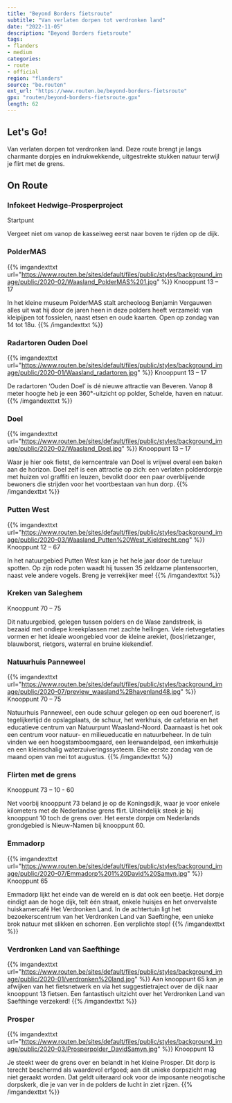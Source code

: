 ```yaml
---
title: "Beyond Borders fietsroute"
subtitle: "Van verlaten dorpen tot verdronken land"
date: "2022-11-05"
description: "Beyond Borders fietsroute"
tags:
- flanders
- medium
categories:
- route
- official
region: "flanders"
source: "be.routen"
ext_url: "https://www.routen.be/beyond-borders-fietsroute"
gpx: "routen/beyond-borders-fietsroute.gpx"
length: 62
---
```


## Let's Go!

Van verlaten dorpen tot verdronken land. Deze route brengt je langs charmante dorpjes en indrukwekkende, uitgestrekte stukken natuur terwijl je flirt met de grens.

## On Route

### Infokeet Hedwige-Prosperproject

Startpunt

Vergeet niet om vanop de kasseiweg eerst naar boven te rijden op de dijk.

### PolderMAS

{{% imgandexttxt url="https://www.routen.be/sites/default/files/public/styles/background_image/public/2020-02/Waasland_PolderMAS%201.jpg" %}}
Knooppunt 13 – 17

In het kleine museum PolderMAS stalt archeoloog Benjamin Vergauwen alles uit wat hij door de jaren heen in deze polders heeft verzameld: van kleipijpen tot fossielen, naast etsen en oude kaarten. Open op zondag van 14 tot 18u.
{{% /imgandexttxt %}}

### Radartoren Ouden Doel

{{% imgandexttxt url="https://www.routen.be/sites/default/files/public/styles/background_image/public/2020-01/Waasland_radartoren.jpg" %}}
Knooppunt 13 – 17

De radartoren ‘Ouden Doel’ is dé nieuwe attractie van Beveren. Vanop 8 meter hoogte heb je een 360°-uitzicht op polder, Schelde, haven en natuur.
{{% /imgandexttxt %}}

### Doel

{{% imgandexttxt url="https://www.routen.be/sites/default/files/public/styles/background_image/public/2020-02/Waasland_Doel.jpg" %}}
Knooppunt 13 – 17

Waar je hier ook fietst, de kerncentrale van Doel is vrijwel overal een baken aan de horizon. Doel zelf is een attractie op zich: een verlaten polderdorpje met huizen vol graffiti en leuzen, bevolkt door een paar overblijvende bewoners die strijden voor het voortbestaan van hun dorp.
{{% /imgandexttxt %}}

### Putten West

{{% imgandexttxt url="https://www.routen.be/sites/default/files/public/styles/background_image/public/2020-03/Waasland_Putten%20West_Kieldrecht.png" %}}
Knooppunt 12 – 67

In het natuurgebied Putten West kan je het hele jaar door de tureluur spotten. Op zijn rode poten waadt hij tussen 35 zeldzame plantensoorten, naast vele andere vogels. Breng je verrekijker mee!
{{% /imgandexttxt %}}

### Kreken van Saleghem

Knooppunt 70 – 75

Dit natuurgebied, gelegen tussen polders en de Wase zandstreek, is bezaaid met ondiepe kreekplassen met zachte hellingen. Vele rietvegetaties vormen er het ideale woongebied voor de kleine arekiet, (bos)rietzanger, blauwborst, rietgors, waterral en bruine kiekendief.

### Natuurhuis Panneweel

{{% imgandexttxt url="https://www.routen.be/sites/default/files/public/styles/background_image/public/2020-07/preview_waasland%2Bhavenland48.jpg" %}}
Knooppunt 70 – 75

Natuurhuis Panneweel, een oude schuur gelegen op een oud boerenerf, is tegelijkertijd de opslagplaats, de schuur, het werkhuis, de cafetaria en het educatieve centrum van Natuurpunt Waasland-Noord. Daarnaast is het ook een centrum voor natuur- en milieueducatie en natuurbeheer. In de tuin vinden we een hoogstamboomgaard, een leerwandelpad, een imkerhuisje en een kleinschalig waterzuiveringssysteem. Elke eerste zondag van de maand open van mei tot augustus.
{{% /imgandexttxt %}}

### Flirten met de grens

Knooppunt 73 – 10 - 60

Net voorbij knooppunt 73 beland je op de Koningsdijk, waar je voor enkele kilometers met de Nederlandse grens flirt. Uiteindelijk steek je bij knooppunt 10 toch de grens over. Het eerste dorpje om Nederlands grondgebied is Nieuw-Namen bij knooppunt 60.

### Emmadorp

{{% imgandexttxt url="https://www.routen.be/sites/default/files/public/styles/background_image/public/2020-07/Emmadorp%201%20David%20Samyn.jpg" %}}
Knooppunt 65

Emmadorp lijkt het einde van de wereld en is dat ook een beetje. Het dorpje eindigt aan de hoge dijk, telt één straat, enkele huisjes en het onvervalste huiskamercafé Het Verdronken Land. In de achtertuin ligt het bezoekerscentrum van het Verdronken Land van Saeftinghe, een unieke brok natuur met slikken en schorren. Een verplichte stop!
{{% /imgandexttxt %}}

### Verdronken Land van Saefthinge

{{% imgandexttxt url="https://www.routen.be/sites/default/files/public/styles/background_image/public/2020-01/verdronken%20land.jpg" %}}
Aan knooppunt 65 kan je afwijken van het fietsnetwerk en via het suggestietraject over de dijk naar knooppunt 13 fietsen. Een fantastisch uitzicht over het Verdronken Land van Saefthinge verzekerd!
{{% /imgandexttxt %}}

### Prosper

{{% imgandexttxt url="https://www.routen.be/sites/default/files/public/styles/background_image/public/2020-03/Prosperpolder_DavidSamyn.jpg" %}}
Knooppunt 13

Je steekt weer de grens over en belandt in het kleine Prosper. Dit dorp is terecht beschermd als waardevol erfgoed; aan dit unieke dorpszicht mag niet geraakt worden. Dat geldt uiteraard ook voor de imposante neogotische dorpskerk, die je van ver in de polders de lucht in ziet rijzen.
{{% /imgandexttxt %}}


